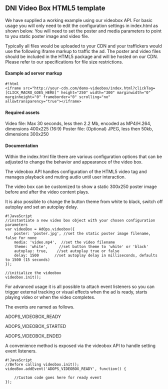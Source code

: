 ## DNI Video Box HTML5 template

We have supplied a working example using our videobox API. For basic usage you will only need to edit the configuration settings in index.html as shown below. You will need to set the poster and media parameters to point to you static poster image and video file.

Typically all files would be uploaded to your CDN and your traffickers would use
the following iframe markup to traffic the ad. The poster and video files should be included in the HTML5 package and will be hosted on our CDN. Please refer to our specifications for file size restrictions.

#### Example ad server markup

```
#!html
<iframe src="http://your-cdn.com/demo-videobox/index.html?clickTag=[CLICK_MACRO_GOES_HERE]" height="250" width="300" marginwidth="0" marginheight="0" frameborder="0" scrolling="no" allowtransparency="true"></iframe>

```
#### Required assets

Video file: Max 30 seconds, less then 2.2 Mb, encoded as MP4/H.264, dimensions 400x225 (16:9)
Poster file: (Optional) JPEG, less then 50kb, dimensions 300x250


#### Documentation

Within the index.html file there are various configuration options that can be adjusted
to change the behavior and appearance of the video box.

The videobox API handles configuration of the HTML5 video tag and manages playback and muting audio until user interaction.

The video box can be customized to show a static 300x250 poster image before and after the video content plays.

It is also possible to change the button theme from white to black, switch off autoplay and set an autoplay delay.

```
#!JavaScript
//instantiate a new video box object with your chosen configuration parameters
var videoBox = AdOps.videobox({
    poster: 'poster.jpg', //set the static poster image filename, false for none
    media: 'video.mp4',  //set the video filename
    theme: 'white',     //set button theme to 'white' or 'black'
    autoplay: true,    //set autoplay true or false
    delay: 1500       //set autoplay delay in milliseconds, defaults to 1500 (15 seconds)
});

//initialize the videobox
videobox.init();
```

For advanced usage it is all possible to attach event listeners so you can trigger external tracking or visual effects
when the ad is ready, starts playing video or when the video completes.

The events are named as follows.

ADOPS_VIDEOBOX_READY

ADOPS_VIDEOBOX_STARTED

ADOPS_VIDEOBOX_ENDED

A convenience method is exposed via the videobox API to handle setting event listeners.

```
#!JavaScript
//Before calling videobox.init();
videoBox.addEvent('ADOPS_VIDEOBOX_READY', function() {

    //Custom code goes here for ready event
});
```
